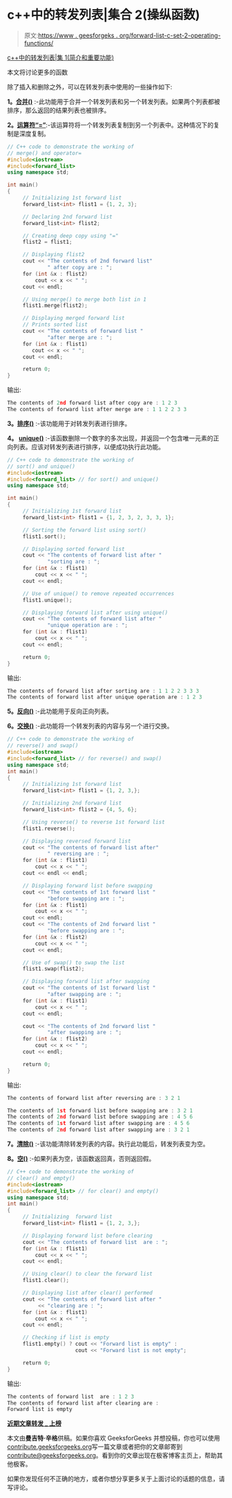 # c++中的转发列表|集合 2(操纵函数)

> 原文:[https://www . geesforgeks . org/forward-list-c-set-2-operating-functions/](https://www.geeksforgeeks.org/forward-list-c-set-2-manipulating-functions/)

[c++中的转发列表|集 1(简介和重要功能)](https://www.geeksforgeeks.org/forward-list-c-set-1-introduction-important-functions/)

本文将讨论更多的函数

除了插入和删除之外，可以在转发列表中使用的一些操作如下:

**1。[合并()](https://www.geeksforgeeks.org/forward_list-merge-in-c-stl/)** :-此功能用于合并一个转发列表和另一个转发列表。如果两个列表都被排序，那么返回的结果列表也被排序。

**2。[运算符“=”](https://www.geeksforgeeks.org/forward_listoperator-c-stl/)**:-该运算符将一个转发列表复制到另一个列表中。这种情况下的复制是深度复制。

```cpp
// C++ code to demonstrate the working of 
// merge() and operator=
#include<iostream>
#include<forward_list> 
using namespace std;

int main()
{     
     // Initializing 1st forward list
     forward_list<int> flist1 = {1, 2, 3};

     // Declaring 2nd forward list
     forward_list<int> flist2; 

     // Creating deep copy using "="
     flist2 = flist1;

     // Displaying flist2
     cout << "The contents of 2nd forward list"
             " after copy are : ";
     for (int &x : flist2) 
         cout << x << " ";
     cout << endl;

     // Using merge() to merge both list in 1
     flist1.merge(flist2);

     // Displaying merged forward list
     // Prints sorted list
     cout << "The contents of forward list "
             "after merge are : ";
     for (int &x : flist1) 
        cout << x << " ";
     cout << endl;

     return 0;    
}
```

输出:

```cpp
The contents of 2nd forward list after copy are : 1 2 3 
The contents of forward list after merge are : 1 1 2 2 3 3 

```

**3。[排序()](https://www.geeksforgeeks.org/stdforward_listsort-c-stl/)** :-该功能用于对转发列表进行排序。

**4。 [unique()](https://www.geeksforgeeks.org/forward_listunique-in-c-stl/)** :-该函数删除一个数字的多次出现，并返回一个包含唯一元素的正向列表。应该对转发列表进行排序，以便成功执行此功能。

```cpp
// C++ code to demonstrate the working of
// sort() and unique()
#include<iostream>
#include<forward_list> // for sort() and unique()
using namespace std;

int main()
{
     // Initializing 1st forward list
     forward_list<int> flist1 = {1, 2, 3, 2, 3, 3, 1};

     // Sorting the forward list using sort()
     flist1.sort();

     // Displaying sorted forward list
     cout << "The contents of forward list after "
             "sorting are : ";
     for (int &x : flist1)
         cout << x << " ";
     cout << endl;

     // Use of unique() to remove repeated occurrences
     flist1.unique();

     // Displaying forward list after using unique()
     cout << "The contents of forward list after "
             "unique operation are : ";
     for (int &x : flist1)
         cout << x << " ";
     cout << endl;

     return 0;
}
```

输出:

```cpp
The contents of forward list after sorting are : 1 1 2 2 3 3 3 
The contents of forward list after unique operation are : 1 2 3 

```

**5。[反向()](https://www.geeksforgeeks.org/forward_listreverse-in-c-stl/)** :-此功能用于反向正向列表。

**6。[交换()](https://www.geeksforgeeks.org/forward_listswap-c-stl/)** :-此功能将一个转发列表的内容与另一个进行交换。

```cpp
// C++ code to demonstrate the working of
// reverse() and swap()
#include<iostream>
#include<forward_list> // for reverse() and swap()
using namespace std;
int main()
{
     // Initializing 1st forward list
     forward_list<int> flist1 = {1, 2, 3,};

     // Initializing 2nd forward list
     forward_list<int> flist2 = {4, 5, 6};

     // Using reverse() to reverse 1st forward list
     flist1.reverse();

     // Displaying reversed forward list
     cout << "The contents of forward list after"
             " reversing are : ";
     for (int &x : flist1)
         cout << x << " ";
     cout << endl << endl;

     // Displaying forward list before swapping
     cout << "The contents of 1st forward list "
             "before swapping are : ";
     for (int &x : flist1)
         cout << x << " ";
     cout << endl;
     cout << "The contents of 2nd forward list "
             "before swapping are : ";
     for (int &x : flist2)
         cout << x << " ";
     cout << endl;

     // Use of swap() to swap the list
     flist1.swap(flist2);

     // Displaying forward list after swapping
     cout << "The contents of 1st forward list "
             "after swapping are : ";
     for (int &x : flist1)
         cout << x << " ";
     cout << endl;

     cout << "The contents of 2nd forward list "
             "after swapping are : ";
     for (int &x : flist2)
         cout << x << " ";
     cout << endl;

     return 0;
}
```

输出:

```cpp
The contents of forward list after reversing are : 3 2 1 

The contents of 1st forward list before swapping are : 3 2 1 
The contents of 2nd forward list before swapping are : 4 5 6 
The contents of 1st forward list after swapping are : 4 5 6 
The contents of 2nd forward list after swapping are : 3 2 1 

```

**7。[清除()](https://www.geeksforgeeks.org/forward_listclear-forward_listerase_after-c-stl/)** :-该功能清除转发列表的内容。执行此功能后，转发列表变为空。

**8。[空()](https://www.geeksforgeeks.org/forward_listfront-forward_listempty-c-stl/)** :-如果列表为空，该函数返回真，否则返回假。

```cpp
// C++ code to demonstrate the working of 
// clear() and empty()
#include<iostream>
#include<forward_list> // for clear() and empty()
using namespace std;
int main()
{     
     // Initializing  forward list
     forward_list<int> flist1 = {1, 2, 3,};

     // Displaying forward list before clearing
     cout << "The contents of forward list  are : ";
     for (int &x : flist1) 
         cout << x << " ";
     cout << endl;

     // Using clear() to clear the forward list 
     flist1.clear();

     // Displaying list after clear() performed
     cout << "The contents of forward list after "
          << "clearing are : ";
     for (int &x : flist1) 
         cout << x << " ";
     cout << endl;

     // Checking if list is empty
     flist1.empty() ? cout << "Forward list is empty" : 
                      cout << "Forward list is not empty";

     return 0;    
}
```

输出:

```cpp
The contents of forward list  are : 1 2 3 
The contents of forward list after clearing are : 
Forward list is empty

```

**[近期文章转发 _ 上榜](https://www.geeksforgeeks.org/tag/cpp-forward-list/)**

本文由**曼吉特·辛格**供稿。如果你喜欢 GeeksforGeeks 并想投稿，你也可以使用[contribute.geeksforgeeks.org](http://www.contribute.geeksforgeeks.org)写一篇文章或者把你的文章邮寄到 contribute@geeksforgeeks.org。看到你的文章出现在极客博客主页上，帮助其他极客。

如果你发现任何不正确的地方，或者你想分享更多关于上面讨论的话题的信息，请写评论。